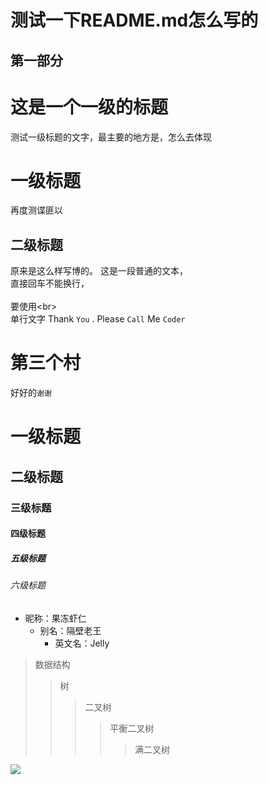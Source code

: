 测试一下README.md怎么写的
============
第一部分
---
# 这是一个一级的标题
测试一级标题的文字，最主要的地方是，怎么去体现
# 一级标题
再度测谍匪以
## 二级标题
原来是这么样写博的。
这是一段普通的文本，  
直接回车不能换行，<br>  
要使用\<br>  
    单行文字
Thank `You` . Please `Call` Me `Coder`
# 第三个村
好好的`谢谢`

# 一级标题  
## 二级标题  
### 三级标题  
#### 四级标题  
##### 五级标题  
###### 六级标题  

* 昵称：果冻虾仁  
    * 别名：隔壁老王  
        * 英文名：Jelly  
>数据结构  
>>树  
>>>二叉树  
>>>>平衡二叉树  
>>>>>满二叉树  

![](http://www.baidu.com/img/bdlogo.gif)  
